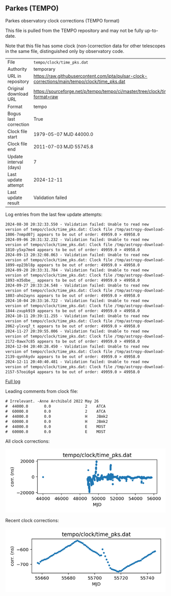 
## Parkes (TEMPO)

Parkes observatory clock corrections (TEMPO format)

This file is pulled from the TEMPO repository and may not be fully
up-to-date.

Note that this file has some clock (non-)correction data for other
telescopes in the same file, distinguished only by observatory code.

|     |     |
|:--- |:--- |
| File | `tempo/clock/time_pks.dat` |
| Authority | temporary |
| URL in repository | <https://raw.githubusercontent.com/ipta/pulsar-clock-corrections/main/tempo/clock/time_pks.dat> |
| Original download URL | <https://sourceforge.net/p/tempo/tempo/ci/master/tree/clock/time_pks.dat?format=raw> |
| Format | tempo |
| Bogus last correction | True |
| Clock file start | 1979-05-07 MJD 44000.0 |
| Clock file end | 2011-07-03 MJD 55745.8 |
| Update interval (days) | 7 |
| Last update attempt | 2024-12-11 |
| Last update result | Validation failed |

Log entries from the last few update attempts:
```
2024-08-30 20:32:33.550 - Validation failed: Unable to read new version of tempo/clock/time_pks.dat: Clock file /tmp/astropy-download-1806-7nmpd07j appears to be out of order: 49959.0 > 49958.0
2024-09-06 20:31:32.232 - Validation failed: Unable to read new version of tempo/clock/time_pks.dat: Clock file /tmp/astropy-download-1810-y5xp7me4 appears to be out of order: 49959.0 > 49958.0
2024-09-13 20:32:08.063 - Validation failed: Unable to read new version of tempo/clock/time_pks.dat: Clock file /tmp/astropy-download-1899-ep23bl8p appears to be out of order: 49959.0 > 49958.0
2024-09-20 20:33:31.784 - Validation failed: Unable to read new version of tempo/clock/time_pks.dat: Clock file /tmp/astropy-download-1893-m35dbe__ appears to be out of order: 49959.0 > 49958.0
2024-09-27 20:33:24.548 - Validation failed: Unable to read new version of tempo/clock/time_pks.dat: Clock file /tmp/astropy-download-1803-aho2ayns appears to be out of order: 49959.0 > 49958.0
2024-10-04 20:33:16.722 - Validation failed: Unable to read new version of tempo/clock/time_pks.dat: Clock file /tmp/astropy-download-1844-zxupk919 appears to be out of order: 49959.0 > 49958.0
2024-10-11 20:39:11.255 - Validation failed: Unable to read new version of tempo/clock/time_pks.dat: Clock file /tmp/astropy-download-2062-ylxvq7_t appears to be out of order: 49959.0 > 49958.0
2024-11-27 20:39:55.006 - Validation failed: Unable to read new version of tempo/clock/time_pks.dat: Clock file /tmp/astropy-download-2172-0awx7c85 appears to be out of order: 49959.0 > 49958.0
2024-12-04 20:40:28.450 - Validation failed: Unable to read new version of tempo/clock/time_pks.dat: Clock file /tmp/astropy-download-2139-qynhkydv appears to be out of order: 49959.0 > 49958.0
2024-12-11 20:40:40.481 - Validation failed: Unable to read new version of tempo/clock/time_pks.dat: Clock file /tmp/astropy-download-2157-57ooi6g4 appears to be out of order: 49959.0 > 49958.0
```
[Full log](https://raw.githubusercontent.com/ipta/pulsar-clock-corrections/main/log/tempo/clock/time_pks.dat.log)

Leading comments from clock file:

    # Irrelevant. -Anne Archibald 2022 May 26
    #  44000.0       0.0               2    ATCA
    #  60000.0       0.0               2    ATCA
    #  44000.0       0.0               H    JBmk2
    #  60000.0       0.0               H    JBmk2
    #  44000.0       0.0               E    MOST
    #  60000.0       0.0               E    MOST



All clock corrections:

![plot of all clock corrections](time_pks.dat.png "All corrections")

Recent clock corrections:

![plot of recent clock corrections](time_pks.dat.short.png "Recent corrections")

